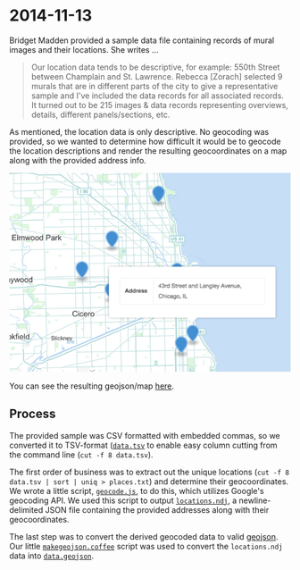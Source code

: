 # 2014-11-13 

Bridget Madden provided a sample data file containing records of mural images and their locations. She writes ...

> Our location data tends to be descriptive, for example: 550th Street between Champlain and St. Lawrence. Rebecca [Zorach] selected 9 murals that are in different parts of the city to give a representative sample and I've included the data records for all associated records. It turned out to be 215 images & data records representing overviews, details, different panels/sections, etc.

As mentioned, the location data is only descriptive.  No geocoding was provided, so we wanted to determine how difficult it would be to geocode the location descriptions and render the resulting geocoordinates on a map along with the provided address info.

![map](map.png)

You can see the resulting geojson/map [here](data.geojson).


## Process

The provided sample was CSV formatted with embedded commas, so we converted it to TSV-format ([`data.tsv`](data.tsv) to enable easy column cutting from the command line (`cut -f 8 data.tsv`).

The first order of business was to extract out the unique locations (`cut -f 8 data.tsv | sort | uniq > places.txt`) and determine their geocoordinates.  We wrote a little script, [`geocode.js`](geocode.js), to do this, which utilizes Google's geocoding API.
We used this script to output [`locations.ndj`](locations.ndj), a newline-delimited JSON file containing the provided addresses along with their geocoordinates.

The last step was to convert the derived geocoded data to valid [geojson](http://geojson.org/).  Our little [`makegeojson.coffee`](makegeojson.coffe) script was used to convert the `locations.ndj` data into [`data.geojson`](data.geojson).
